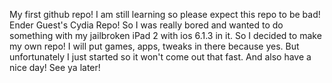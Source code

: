 My first github repo! I am still learning so please expect this repo to be bad!
Ender Guest's Cydia Repo!
So I was really bored and wanted to do something with my jailbroken iPad 2 with ios 6.1.3 in it. So I decided to make my own repo! I will put games, apps, tweaks in there because yes. But unfortunately 
I just started so it won't come out that fast.
And also have a nice day! See ya later!
